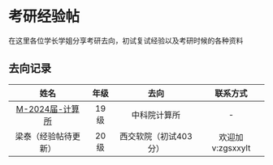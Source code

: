 # 考研经验帖

在这里各位学长学姐分享考研去向，初试复试经验以及考研时候的各种资料

## 去向记录

|                         姓名                         | 年级  |     去向     | 联系方式 |
| :--------------------------------------------------: | :---: | :----------: | :------: |
| [M-2024届-计算所](docs/升学&就业/考研/经验帖/M计算所考研经验.md) | 19 级 | 中科院计算所 |    -     |
| 梁泰（经验帖待更新） | 20 级 | 西交软院（初试403分） |    欢迎加v:zgsxxylt     |
